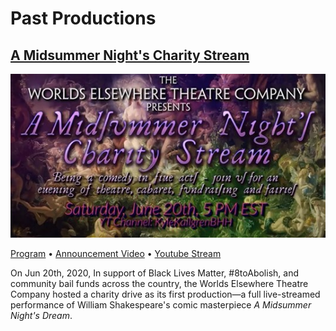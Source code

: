 # Past Productions

## [A Midsummer Night's Charity Stream][program]

[![A Midsummer Night's Charity Stream](/assets/img/plays/midsummer/banner.jpg)][stream]

[Program][program] &bull; [Announcement Video][promo] &bull; [Youtube Stream][stream]

On Jun 20th, 2020, In support of Black Lives Matter, #8toAbolish, and community bail funds across the country, the Worlds Elsewhere Theatre Company hosted a charity drive as its first production&mdash;a full live-streamed performance of William Shakespeare's comic masterpiece *A Midsummer Night's Dream*.

[program]: /plays/midsummer "Click here for the program"
[promo]: https://www.youtube.com/watch?v=m5AzeMTDn2M "Watch our announcement video!"
[stream]: https://www.youtube.com/watch?v=pH8cqnKkfLc "Watch the stream here!"
